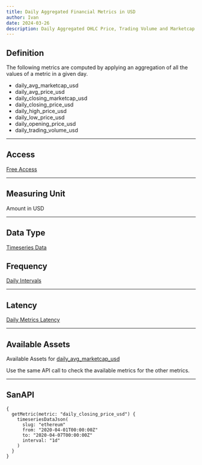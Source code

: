 ```yaml
---
title: Daily Aggregated Financial Metrics in USD
author: Ivan
date: 2024-03-26
description: Daily Aggregated OHLC Price, Trading Volume and Marketcap 
---
```


## Definition

The following metrics are computed by applying an aggregation of all the values of a metric
in a given day.

- daily_avg_marketcap_usd
- daily_avg_price_usd
- daily_closing_marketcap_usd
- daily_closing_price_usd
- daily_high_price_usd
- daily_low_price_usd
- daily_opening_price_usd
- daily_trading_volume_usd

---

## Access

[Free Access](/metrics/details/access#free-access)

---

## Measuring Unit

Amount in USD 

---

## Data Type

[Timeseries Data](/metrics/details/data-type#timeseries-data)


## Frequency

[Daily Intervals](/metrics/details/frequency#daily-frequency)

---

## Latency

[Daily Metrics Latency](/metrics/details/latency#daily-metrics-latency)

---

## Available Assets

Available Assets for [daily_avg_marketcap_usd](https://api.santiment.net/graphiql?query=%7B%0A%20%20getMetric(metric%3A%20%22daily_avg_marketcap_usd%22)%7B%0A%20%20%20%20metadata%7B%0A%20%20%20%20%20%20availableSlugs%0A%20%20%20%20%7D%0A%20%20%7D%0A%7D)

Use the same API call to check the available metrics for the other metrics.

---

## SanAPI

```graphql-explorer
{
  getMetric(metric: "daily_closing_price_usd") {
    timeseriesDataJson(
      slug: "ethereum"
      from: "2020-04-01T00:00:00Z"
      to: "2020-04-07T00:00:00Z"
      interval: "1d"
    )
  }
}
```
